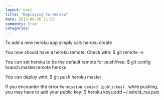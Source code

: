 ```yaml
---
layout: post
title: "Deploying to Heroku"
date: 2013-06-26 11:52
comments: true
categories: 
---
```

To add a new heroku app simply call:
    heroku create

You now should have a heroku remote. Check with:
    $ git remote -v

You can set heroku to be the default remote for push/free:
    $ git config branch.master.remote heroku

You can deploy with:
    $ git push heroku master

If you encounter the error `Permission denied (publickey).` while pushing, you may have to add your public key:
    $ heroku keys:add ~/.ssh/id_rsa.pub

